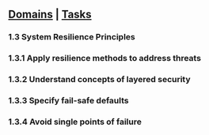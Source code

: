 [Domains](../index.md) | [Tasks](index.md)
---
### 1.3 System Resilience Principles

### 1.3.1 Apply resilience methods to address threats

### 1.3.2 Understand concepts of layered security

### 1.3.3 Specify fail-safe defaults

### 1.3.4 Avoid single points of failure
<!--stackedit_data:
eyJoaXN0b3J5IjpbLTU5ODU2MDIwNF19
-->